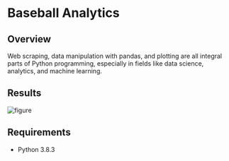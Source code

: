 # Baseball Analytics

## Overview
Web scraping, data manipulation with pandas, and plotting are all integral parts of Python programming, especially in fields like data science, analytics, and machine learning.

## Results
![figure](https://github.com/user-attachments/assets/112456fc-5b73-444d-b4b7-0daa40c7daf2)



## Requirements

 * Python 3.8.3
